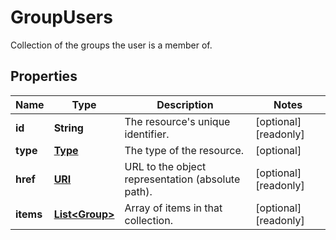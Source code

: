 

# GroupUsers

Collection of the groups the user is a member of.
## Properties

| Name | Type | Description | Notes |
| ------------ | ------------- | ------------- | ------------- |
| **id** | **String** | The resource&#39;s unique identifier. |  [optional] [readonly] |
| **type** | [**Type**](Type.md) | The type of the resource. |  [optional] |
| **href** | [**URI**](URI.md) | URL to the object representation (absolute path). |  [optional] [readonly] |
| **items** | [**List&lt;Group&gt;**](Group.md) | Array of items in that collection. |  [optional] [readonly] |


